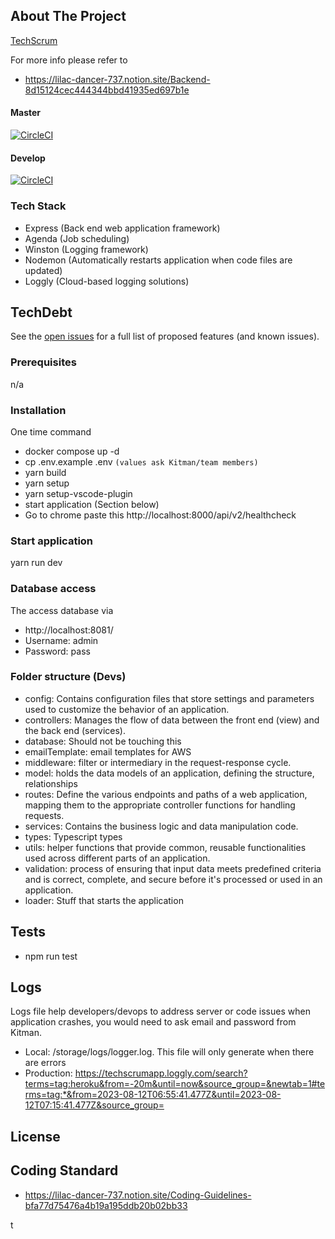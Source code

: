 ## About The Project

[TechScrum](https://techscrumapp.com)

For more info please refer to

- https://lilac-dancer-737.notion.site/Backend-8d15124cec444344bbd41935ed697b1e

#### Master

[![CircleCI](https://dl.circleci.com/status-badge/img/bb/010001/be.techscrum/tree/master.svg?style=svg)](https://dl.circleci.com/status-badge/redirect/bb/010001/be.techscrum/tree/master)

#### Develop

[![CircleCI](https://dl.circleci.com/status-badge/img/bb/010001/be.techscrum/tree/develop.svg?style=svg)](https://dl.circleci.com/status-badge/redirect/bb/010001/be.techscrum/tree/develop)

### Tech Stack

- Express (Back end web application framework)
- Agenda (Job scheduling)
- Winston (Logging framework)
- Nodemon (Automatically restarts application when code files are updated)
- Loggly (Cloud-based logging solutions)

## TechDebt

See the [open issues](https://010001.atlassian.net/jira/software/projects/TEC/boards/2/backlog) for a full list of proposed features (and known issues).

### Prerequisites

n/a

### Installation

One time command

- docker compose up -d
- cp .env.example .env `(values ask Kitman/team members)`
- yarn build
- yarn setup
- yarn setup-vscode-plugin
- start application (Section below)
- Go to chrome paste this http://localhost:8000/api/v2/healthcheck

### Start application

yarn run dev

### Database access

The access database via

- http://localhost:8081/
- Username: admin
- Password: pass

### Folder structure (Devs)

- config: Contains configuration files that store settings and parameters used to customize the behavior of an application.
- controllers: Manages the flow of data between the front end (view) and the back end (services).
- database: Should not be touching this
- emailTemplate: email templates for AWS
- middleware: filter or intermediary in the request-response cycle.
- model: holds the data models of an application, defining the structure, relationships
- routes: Define the various endpoints and paths of a web application, mapping them to the appropriate controller functions for handling requests.
- services: Contains the business logic and data manipulation code.
- types: Typescript types
- utils: helper functions that provide common, reusable functionalities used across different parts of an application.
- validation: process of ensuring that input data meets predefined criteria and is correct, complete, and secure before it's processed or used in an application.
- loader: Stuff that starts the application

## Tests

- npm run test

## Logs

Logs file help developers/devops to address server or code issues when application crashes, you would need to ask email and password from Kitman.

- Local: /storage/logs/logger.log. This file will only generate when there are errors
- Production: https://techscrumapp.loggly.com/search?terms=tag:heroku&from=-20m&until=now&source_group=&newtab=1#terms=tag:*&from=2023-08-12T06:55:41.477Z&until=2023-08-12T07:15:41.477Z&source_group=

## License

## Coding Standard

- https://lilac-dancer-737.notion.site/Coding-Guidelines-bfa77d75476a4b19a195ddb20b02bb33

t

